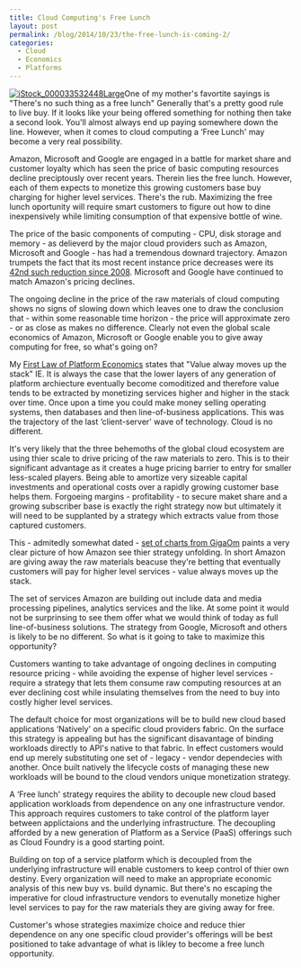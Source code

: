 ```yaml
---
title: Cloud Computing's Free Lunch
layout: post
permalink: /blog/2014/10/23/the-free-lunch-is-coming-2/
categories:
  - Cloud
  - Economics
  - Platforms
---
```

[<img class="alignleft size-medium wp-image-978" src="http://i1.wp.com/www.adamalthus.com/wp-content/uploads/2014/10/iStock_000033532448Large-300x200.jpg?fit=300%2C200" alt="iStock_000033532448Large" srcset="http://i0.wp.com/www.adamalthus.com/wp-content/uploads/2014/10/iStock_000033532448Large.jpg?resize=300%2C200 300w, http://i0.wp.com/www.adamalthus.com/wp-content/uploads/2014/10/iStock_000033532448Large.jpg?resize=940%2C626 940w, http://i0.wp.com/www.adamalthus.com/wp-content/uploads/2014/10/iStock_000033532448Large.jpg?resize=620%2C413 620w" sizes="(max-width: 300px) 100vw, 300px" data-recalc-dims="1" />](http://i0.wp.com/www.adamalthus.com/wp-content/uploads/2014/10/iStock_000033532448Large.jpg)One of my mother's favortite sayings is "There's no such thing as a free lunch" Generally that's a pretty good rule to live buy. If it looks like your being offered something for nothing then take a second look. You'll almost always end up paying somewhere down the line. However, when it comes to cloud computing a ‘Free Lunch' may become a very real possibility.

Amazon, Microsoft and Google are engaged in a battle for market share and customer loyalty which has seen the price of basic computing resources decline preciptously over recent years. Therein lies the free lunch. However, each of them expects to monetize this growing customers base buy charging for higher level services. There's the rub. Maximizing the free lunch oportunity will require smart customers to figure out how to dine inexpensively while limiting consumption of that expensive bottle of wine.

<!--more-->

The price of the basic components of computing - CPU, disk storage and memory - as delieverd by the major cloud providers such as Amazon, Microsoft and Google - has had a tremendous downard trajectory. Amazon trumpets the fact that its most recent instance price decreases were its <a title="" href="http://aws.amazon.com/blogs/aws/aws-price-reduction-42-ec2-s3-rds-elasticache-and-elastic-mapreduce/" target="_blank">42nd such reduction since 2008</a>. Microsoft and Google have continued to match Amazon's pricing declines.

The ongoing decline in the price of the raw materials of cloud computing shows no signs of slowing down which leaves one to draw the conclusion that - within some reasonable time horizon - the price will approximate zero - or as close as makes no difference. Clearly not even the global scale economics of Amazon, Microsoft or Google enable you to give away computing for free, so what's going on?

My <a title="" href="http://www.adamalthus.com/blog/2013/04/01/the-laws-of-platform-economics/" target="_blank">First Law of Platform Economics</a> states that "Value alway moves up the stack" IE. It is always the case that the lower layers of any generation of platform archiecture eventually become comoditized and therefore value tends to be extracted by monetizing services higher and higher in the stack over time. Once upon a time you could make money selling operating systems, then databases and then line-of-business applications. This was the trajectory of the last ‘client-server' wave of technology. Cloud is no different.

It's very likely that the three behemoths of the global cloud ecosystem are using thier scale to drive pricing of the raw materials to zero. This is to their significant advantage as it creates a huge pricing barrier to entry for smaller less-scaled players. Being able to amortize very sizeable capital investments and operational costs over a rapidly growing customer base helps them. Forgoeing margins - profitability - to secure maket share and a growing subscriber base is exactly the right strategy now but ultimately it will need to be supplanted by a strategy which extracts value from those captured customers.

This - admitedly somewhat dated - <a title="" href="http://research.gigaom.com/report/amazon-web-services-by-the-numbers/" target="_blank">set of charts from GigaOm</a> paints a very clear picture of how Amazon see thier strategy unfolding. In short Amazon are giving away the raw materials beacuse they're betting that eventually customers will pay for higher level services - value always moves up the stack.

The set of services Amazon are building out include data and media processing pipelines, analytics services and the like. At some point it would not be surprinsing to see them offer what we would think of today as full line-of-business solutions. The strategy from Google, Microsoft and others is likely to be no different. So what is it going to take to maximize this opportunity?

Customers wanting to take advantage of ongoing declines in computing resource pricing - while avoiding the expense of higher level services - require a strategy that lets them consume raw computing resources at an ever declining cost while insulating themselves from the need to buy into costly higher level services.

The default choice for most organizations will be to build new cloud based applications ‘Natively' on a specific cloud providers fabric. On the surface this strategy is appealing but has the significant disavantage of binding workloads directly to API's native to that fabric. In effect customers would end up merely substituting one set of - legacy - vendor dependecies with another. Once built natively the lifecycle costs of managing these new workloads will be bound to the cloud vendors unique monetization strategy.

A ‘Free lunch' strategy requires the ability to decouple new cloud based application workloads from dependence on any one infrastructure vendor. This approach requires customers to take control of the platform layer between applictaions and the underlying infrastructure. The decoupling afforded by a new generation of Platform as a Service (PaaS) offerings such as Cloud Foundry is a good starting point.

Building on top of a service platform which is decoupled from the underlying infrastructure will enable customers to keep control of thier own destiny. Every organization will need to make an appropriate economic analysis of this new buy vs. build dynamic. But there's no escaping the imperative for cloud infrastructure vendors to evenutally monetize higher level services to pay for the raw materials they are giving away for free.

Customer's whose strategies maximize choice and reduce thier dependence on any one specific cloud provider's offerings will be best positioned to take advantage of what is likley to become a free lunch opportunity.
